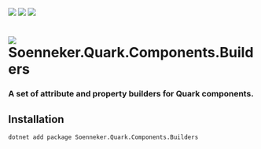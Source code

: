﻿[![](https://img.shields.io/nuget/v/soenneker.quark.components.builders.svg?style=for-the-badge)](https://www.nuget.org/packages/soenneker.quark.components.builders/)
[![](https://img.shields.io/github/actions/workflow/status/soenneker/soenneker.quark.components.builders/publish-package.yml?style=for-the-badge)](https://github.com/soenneker/soenneker.quark.components.builders/actions/workflows/publish-package.yml)
[![](https://img.shields.io/nuget/dt/soenneker.quark.components.builders.svg?style=for-the-badge)](https://www.nuget.org/packages/soenneker.quark.components.builders/)

# ![](https://user-images.githubusercontent.com/4441470/224455560-91ed3ee7-f510-4041-a8d2-3fc093025112.png) Soenneker.Quark.Components.Builders
### A set of attribute and property builders for Quark components.

## Installation

```
dotnet add package Soenneker.Quark.Components.Builders
```
